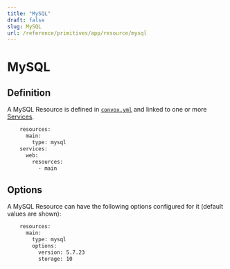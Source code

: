```yaml
---
title: "MySQL"
draft: false
slug: MySQL
url: /reference/primitives/app/resource/mysql
---
```

# MySQL

## Definition

A MySQL Resource is defined in [`convox.yml`](/configuration/convox-yml) and linked to one or more [Services](/reference/primitives/app/service).
```html
    resources:
      main:
        type: mysql
    services:
      web:
        resources:
          - main
```
## Options

A MySQL Resource can have the following options configured for it (default values are shown):
```html
    resources:
      main:
        type: mysql
        options:
          version: 5.7.23
          storage: 10
```